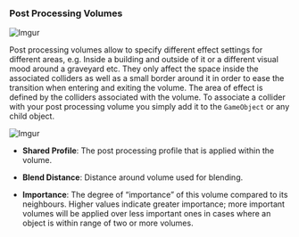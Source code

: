 
### Post Processing Volumes

![Imgur](https://i.imgur.com/hKz10bG.png)

Post processing volumes allow to specify different effect settings for different areas, e.g. Inside a building and outside of it or a different visual mood around a graveyard etc. They only affect the space inside the associated colliders as well as a small border around it in order to ease the transition when entering and exiting the volume. The area of effect is defined by the colliders associated with the volume. To associate a collider with your post processing volume you simply add it to the `GameObject` or any child object.

![Imgur](https://i.imgur.com/apz8a1H.png)

- **Shared Profile**: The post processing profile that is applied within the volume.

- **Blend Distance**: Distance around volume used for blending.

- **Importance**: The degree of “importance” of this volume compared to its neighbours. Higher values indicate greater importance; more important volumes will be applied over less important ones in cases where an object is within range of two or more volumes.
